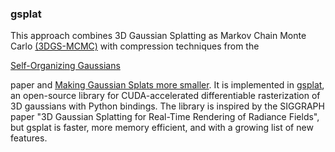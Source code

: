 ### gsplat

This approach combines 3D Gaussian Splatting as Markov Chain Monte Carlo <a target="_blank" href="https://ubc-vision.github.io/3dgs-mcmc/">(3DGS-MCMC)</a> with compression techniques from the 

<span class="text-item"><span class="text-color-box" style="background-color: rgb(31, 119, 180);"></span><a href="#morgenstern2024compact" style="display: inline;">Self-Organizing Gaussians</a></span> 

paper and <a target="_blank" href="https://aras-p.info/blog/2023/09/27/Making-Gaussian-Splats-more-smaller/">Making Gaussian Splats more smaller</a>. It is implemented in <a target="_blank" href="https://docs.gsplat.studio">gsplat</a>, an open-source library for CUDA-accelerated differentiable rasterization of 3D gaussians with Python bindings. The library is inspired by the SIGGRAPH paper "3D Gaussian Splatting for Real-Time Rendering of Radiance Fields", but gsplat is faster, more memory efficient, and with a growing list of new features.

